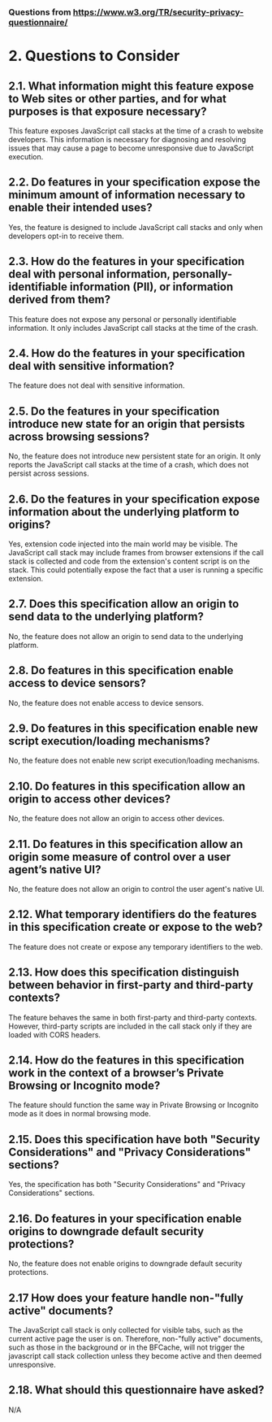 ### Questions from https://www.w3.org/TR/security-privacy-questionnaire/

# 2. Questions to Consider
## 2.1. What information might this feature expose to Web sites or other parties, and for what purposes is that exposure necessary?
This feature exposes JavaScript call stacks at the time of a crash to website developers. This information is necessary for diagnosing and resolving issues that may cause a page to become unresponsive due to JavaScript execution.
## 2.2. Do features in your specification expose the minimum amount of information necessary to enable their intended uses?
Yes, the feature is designed to include JavaScript call stacks and only when developers opt-in to receive them.
## 2.3. How do the features in your specification deal with personal information, personally-identifiable information (PII), or information derived from them?
This feature does not expose any personal or personally identifiable information. It only includes JavaScript call stacks at the time of the crash.
## 2.4. How do the features in your specification deal with sensitive information?
The feature does not deal with sensitive information.
## 2.5. Do the features in your specification introduce new state for an origin that persists across browsing sessions?
No, the feature does not introduce new persistent state for an origin. It only reports the JavaScript call stacks at the time of a crash, which does not persist across sessions.
## 2.6. Do the features in your specification expose information about the underlying platform to origins?
Yes, extension code injected into the main world may be visible. The JavaScript call stack may include frames from browser extensions if the call stack is collected and code from the extension's content script is on the stack. This could potentially expose the fact that a user is running a specific extension.
## 2.7. Does this specification allow an origin to send data to the underlying platform?
No, the feature does not allow an origin to send data to the underlying platform.
## 2.8. Do features in this specification enable access to device sensors?
No, the feature does not enable access to device sensors.
## 2.9. Do features in this specification enable new script execution/loading mechanisms?
No, the feature does not enable new script execution/loading mechanisms.
## 2.10. Do features in this specification allow an origin to access other devices?
No, the feature does not allow an origin to access other devices.
## 2.11. Do features in this specification allow an origin some measure of control over a user agent’s native UI?
No, the feature does not allow an origin to control the user agent's native UI.
## 2.12. What temporary identifiers do the features in this specification create or expose to the web?
The feature does not create or expose any temporary identifiers to the web.
## 2.13. How does this specification distinguish between behavior in first-party and third-party contexts?
The feature behaves the same in both first-party and third-party contexts. However, third-party scripts are included in the call stack only if they are loaded with CORS headers.
## 2.14. How do the features in this specification work in the context of a browser’s Private Browsing or Incognito mode?
The feature should function the same way in Private Browsing or Incognito mode as it does in normal browsing mode.
## 2.15. Does this specification have both "Security Considerations" and "Privacy Considerations" sections?
Yes, the specification has both "Security Considerations" and "Privacy Considerations" sections.
## 2.16. Do features in your specification enable origins to downgrade default security protections?
No, the feature does not enable origins to downgrade default security protections.
## 2.17 How does your feature handle non-"fully active" documents?
The JavaScript call stack is only collected for visible tabs, such as the current active page the user is on. Therefore, non-"fully active" documents, such as those in the background or in the BFCache, will not trigger the javascript call stack collection unless they become active and then deemed unresponsive.
## 2.18. What should this questionnaire have asked?
N/A